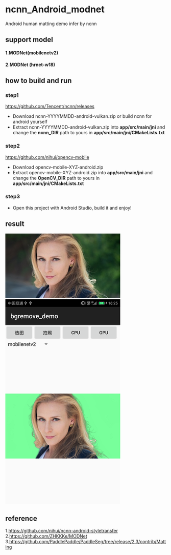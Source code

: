 # ncnn_Android_modnet
Android human matting demo infer by ncnn  

## support model  
#### 1.MODNet(mobilenetv2)  
#### 2.MODNet (hrnet-w18)  
## how to build and run
### step1
https://github.com/Tencent/ncnn/releases

* Download ncnn-YYYYMMDD-android-vulkan.zip or build ncnn for android yourself
* Extract ncnn-YYYYMMDD-android-vulkan.zip into **app/src/main/jni** and change the **ncnn_DIR** path to yours in **app/src/main/jni/CMakeLists.txt**

### step2
https://github.com/nihui/opencv-mobile

* Download opencv-mobile-XYZ-android.zip
* Extract opencv-mobile-XYZ-android.zip into **app/src/main/jni** and change the **OpenCV_DIR** path to yours in **app/src/main/jni/CMakeLists.txt**

### step3
* Open this project with Android Studio, build it and enjoy!  

## result  
![](test_img.jpg)  
![](screenshot.png)  

## reference  
1.https://github.com/nihui/ncnn-android-styletransfer  
2.https://github.com/ZHKKKe/MODNet  
3.https://github.com/PaddlePaddle/PaddleSeg/tree/release/2.3/contrib/Matting
